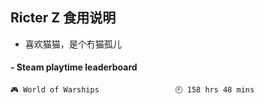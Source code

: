 ## Ricter Z 食用说明
- 喜欢猫猫，是个冇猫孤儿

<!-- steam-box start -->
#### - Steam playtime leaderboard
```text
🎮 World of Warships                 🕘 158 hrs 48 mins
```
<!-- Powered by https://github.com/YouEclipse/steam-box . -->
<!-- steam-box end -->
